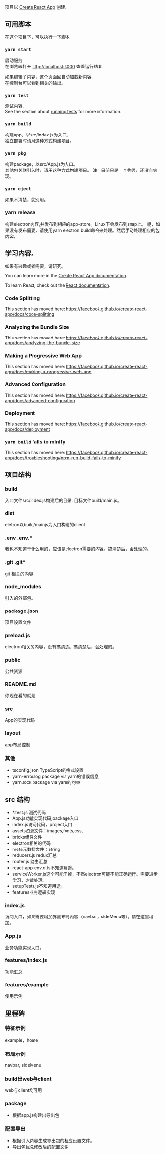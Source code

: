 项目以 [Create React App](https://github.com/facebook/create-react-app) 创建.

## 可用脚本

在这个项目下，可以执行一下脚本

### `yarn start`

启动服务<br />
在浏览器打开 [http://localhost:3000](http://localhost:3000) 查看运行结果

如果编辑了内容，这个页面回自动加载新内容.<br />
在控制台可以看到相关的输出。

### `yarn test`

测试内容.<br />
See the section about [running tests](https://facebook.github.io/create-react-app/docs/running-tests) for more information.

### `yarn build`

构建app，以src/index.js为入口。<br />
独立部署时请用这种方式构建项目。

### `yarn pkg` ###

构建package，以src/App.js为入口。<br />
其他包关联引入时，请用这种方式构建项目。
注：目前只是一个构思，还没有实现。

### `yarn eject`

如果不清楚，就别用。

### yarn release ###
构建electron内容,并发布到相应的app-store。Linux下会发布到snap上。
呃，如果没有发布需要，请使用yarn electron:build命令来处理。然后手动处理相应的包内容。

## 学习内容。
如果有兴趣或者需要，请研究。

You can learn more in the [Create React App documentation](https://facebook.github.io/create-react-app/docs/getting-started).

To learn React, check out the [React documentation](https://reactjs.org/).

### Code Splitting

This section has moved here: https://facebook.github.io/create-react-app/docs/code-splitting

### Analyzing the Bundle Size

This section has moved here: https://facebook.github.io/create-react-app/docs/analyzing-the-bundle-size

### Making a Progressive Web App

This section has moved here: https://facebook.github.io/create-react-app/docs/making-a-progressive-web-app

### Advanced Configuration

This section has moved here: https://facebook.github.io/create-react-app/docs/advanced-configuration

### Deployment

This section has moved here: https://facebook.github.io/create-react-app/docs/deployment

### `yarn build` fails to minify

This section has moved here: https://facebook.github.io/create-react-app/docs/troubleshooting#npm-run-build-fails-to-minify

## 项目结构 ##

### build ###
入口文件src/index.js构建后的目录. 目标文件build/main.js。

### dist ###
eletron以build/mainjs为入口构建的client

### .env .env.* ###
我也不知道干什么用的，应该是electron需要的内容。搞清楚后，会处理的。

### .git .git* ###
git 相关的内容

### node_modules ###
引入的外部包。

### package.json ###
项目设置文件

### preload.js ###
electron相关的内容，没有搞清楚。搞清楚后，会处理的。

### public ###
公共资源

### README.md ###
你现在看的就是

### src ###
App的实现代码

### layout ###
app布局控制

### 其他 ###
  * tsconfig.json TypeScript的格式设置
  * yarn-error.log package via yarn的错误信息
  * yarn.lock package via yarn的约束

## src 结构 ##
  * *.test.js 测试代码
  * App.js功能实现代码,package入口
  * index.js访问代码，project入口
  * assets资源文件：images,fonts,css,
  * bricks组件文件
  * electron相关的代码
  * meta元数据文件：string
  * reducers.js redux汇总
  * router.js 路由汇总
  * react-app-env.d.ts不知道用途。
  * serviceWorker.js这个可能干掉，不然electron可能不能正确运行。需要进步学习，才能处理。
  * setupTests.js不知道用途。
  * features业务逻辑实现

### index.js ###
访问入口，如果需要增加界面布局内容（navbar，sideMenu等），请在这里增加。

### App.js ###
业务功能实现入口。

### features/index.js ###
功能汇总

### features/example ###
使用示例

## 里程碑 ##

### 特征示例 ###
example，home

### 布局示例 ###
navbar, sideMenu

### build出web与client ###
web与client均可用

### package ###
  * 根据app.js构建出导出包

### 配置导出 ###
  * 根据引入内容生成导出包的相应设置文件。
  * 导出包优先修改后的配置文件
